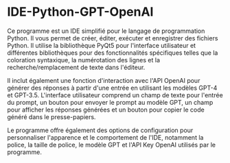 # IDE-Python-GPT-OpenAI
Ce programme est un IDE simplifié pour le langage de programmation Python. Il vous permet de créer, éditer, exécuter et enregistrer des fichiers Python. Il utilise la bibliothèque PyQt5 pour l'interface utilisateur et différentes bibliothèques pour des fonctionnalités spécifiques telles que la coloration syntaxique, la numérotation des lignes et la recherche/remplacement de texte dans l'éditeur. 

Il inclut également une fonction d'interaction avec l'API OpenAI pour générer des réponses à partir d'une entrée en utilisant les modèles GPT-4 et GPT-3.5. L'interface utilisateur comprend un champ de texte pour l'entrée du prompt, un bouton pour envoyer le prompt au modèle GPT, un champ pour afficher les réponses générées et un bouton pour copier le code généré dans le presse-papiers.

Le programme offre également des options de configuration pour personnaliser l'apparence et le comportement de l'IDE, notamment la police, la taille de police, le modèle GPT et l'API Key OpenAI utilisés par le programme.
